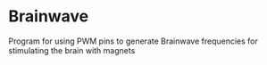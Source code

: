 # Brainwave
Program for using PWM pins to generate Brainwave frequencies for stimulating the brain with magnets
